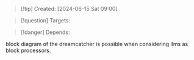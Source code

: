 
>[!tip] Created: [2024-06-15 Sat 09:00]

>[!question] Targets: 

>[!danger] Depends: 

block diagram of the dreamcatcher is possible when considering llms as block processors.

